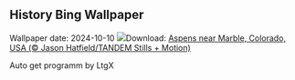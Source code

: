 ## History Bing Wallpaper
Wallpaper date: 2024-10-10
![](https://www.bing.com/th?id=OHR.AspensColorado_EN-CA0556453730_UHD.jpg&w=1000)Download: [Aspens near Marble, Colorado, USA (© Jason Hatfield/TANDEM Stills + Motion)](https://www.bing.com/th?id=OHR.AspensColorado_EN-CA0556453730_UHD.jpg)

Auto get programm by LtgX
